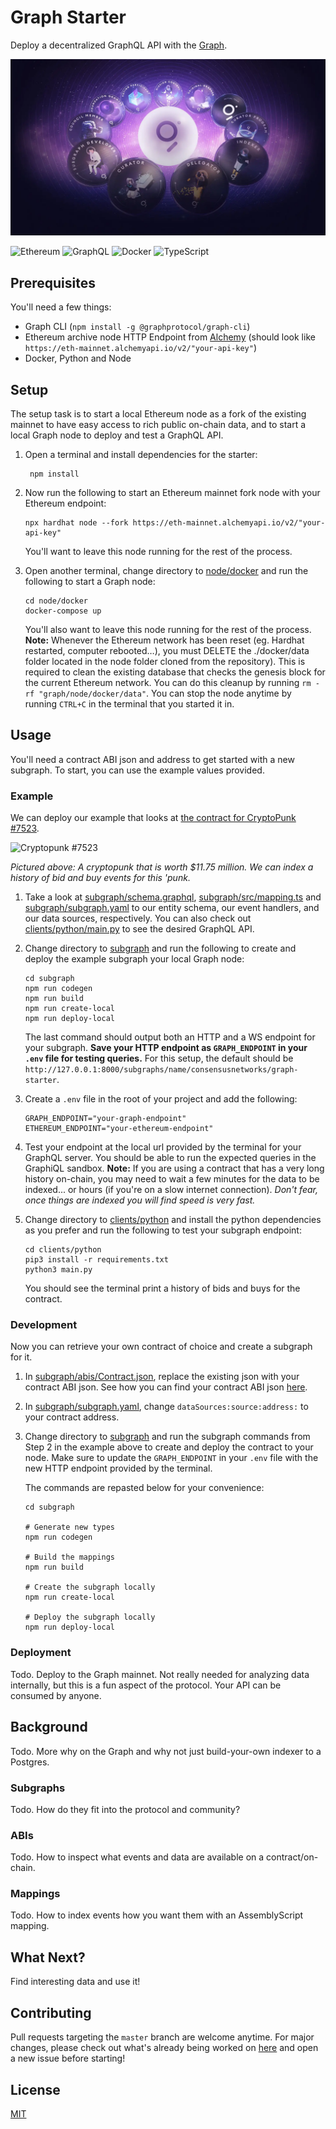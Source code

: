 # Graph Starter

Deploy a decentralized GraphQL API with the [Graph](https://thegraph.com/).

![The Graph image](assets/graph.webp)

![Ethereum](https://img.shields.io/badge/Ethereum-3C3C3D?style=for-the-badge&logo=Ethereum&logoColor=white)
![GraphQL](https://img.shields.io/badge/-GraphQL-E10098?style=for-the-badge&logo=graphql&logoColor=white)
![Docker](https://img.shields.io/badge/docker-%230db7ed.svg?style=for-the-badge&logo=docker&logoColor=white)
![TypeScript](https://img.shields.io/badge/typescript-%23007ACC.svg?style=for-the-badge&logo=typescript&logoColor=white)

## Prerequisites

You'll need a few things:
- Graph CLI (`npm install -g @graphprotocol/graph-cli`)
- Ethereum archive node HTTP Endpoint from [Alchemy](https://www.alchemy.com/) (should look like `https://eth-mainnet.alchemyapi.io/v2/"your-api-key"`)
- Docker, Python and Node

## Setup

The setup task is to start a local Ethereum node as a fork of the existing mainnet to have easy access to rich public on-chain data, and to start a local Graph node to deploy and test a GraphQL API.

1. Open a terminal and install dependencies for the starter:
   ```shell
    npm install
    ```

   
2. Now run the following to start an Ethereum mainnet fork node with your Ethereum endpoint:
    ```shell
    npx hardhat node --fork https://eth-mainnet.alchemyapi.io/v2/"your-api-key"
    ```
    You'll want to leave this node running for the rest of the process.

3. Open another terminal, change directory to [node/docker](node/docker) and run the following to start a Graph node:
    ```shell
    cd node/docker
    docker-compose up
    ```
    You'll also want to leave this node running for the rest of the process. **Note:** Whenever the Ethereum network has been reset (eg. Hardhat restarted, computer rebooted…), you must DELETE the ./docker/data folder located in the node folder cloned from the repository).
    This is required to clean the existing database that checks the genesis block for the current Ethereum network. You can do this cleanup by running `rm -rf "graph/node/docker/data"`. You can stop the node anytime by running `CTRL+C` in the terminal that you started it in.

## Usage

You'll need a contract ABI json and address to get started with a new subgraph. To start, you can use the example values provided.

### Example

We can deploy our example that looks at [the contract for CryptoPunk #7523](https://etherscan.io/address/0xb47e3cd837dDF8e4c57F05d70Ab865de6e193BBB#code). 

![Cryptopunk #7523](assets/cryptopunk.png)

*Pictured above: A cryptopunk that is worth $11.75 million. We can index a history of bid and buy events for this 'punk.*

1. Take a look at [subgraph/schema.graphql](subgraph/schema.graphql), [subgraph/src/mapping.ts](subgraph/src/mapping.ts) and [subgraph/subgraph.yaml](subgraph/subgraph.yaml) to our entity schema, our event handlers, and our data sources, respectively. You can also check out [clients/python/main.py](clients/python/main.py) to see the desired GraphQL API.  

2. Change directory to [subgraph](subgraph) and run the following to create and deploy the example subgraph your local Graph node:
    ```shell
    cd subgraph
    npm run codegen
    npm run build
    npm run create-local
    npm run deploy-local
    ```
    The last command should output both an HTTP and a WS endpoint for your subgraph. **Save your HTTP endpoint as `GRAPH_ENDPOINT`  in your `.env` file for testing queries.** For this setup, the default should be `http://127.0.0.1:8000/subgraphs/name/consensusnetworks/graph-starter`.

3. Create a `.env` file in the root of your project and add the following:
    ```shell
    GRAPH_ENDPOINT="your-graph-endpoint"
    ETHEREUM_ENDPOINT="your-ethereum-endpoint"
    ```

4. Test your endpoint at the local url provided by the terminal for your GraphQL server. You should be able to run the expected queries in the GraphiQL sandbox. 
    **Note:** If you are using a contract that has a very long history on-chain, you may need to wait a few minutes for the data to be indexed... or hours (if you're on a slow internet connection). *Don't fear, once things are indexed you will find speed is very fast.*

5. Change directory to [clients/python](clients/python) and install the python dependencies as you prefer and run the following to test your subgraph endpoint:
    ```shell
    cd clients/python
    pip3 install -r requirements.txt
    python3 main.py
    ```
    You should see the terminal print a history of bids and buys for the contract.


### Development

Now you can retrieve your own contract of choice and create a subgraph for it.

1. In [subgraph/abis/Contract.json](subgraph/abis/Contract.json), replace the existing json with your contract ABI json. See how you can find your contract ABI json [here](https://thegraph.com/docs/en/developer/create-subgraph-hosted/#getting-the-ab-is).

2. In [subgraph/subgraph.yaml](subgraph/subgraph.yaml), change `dataSources:source:address:` to your contract address.

3. Change directory to [subgraph](subgraph) and run the subgraph commands from Step 2 in the example above to create and deploy the contract to your node. Make sure to update the `GRAPH_ENDPOINT` in your `.env` file with the new HTTP endpoint provided by the terminal. 

    The commands are repasted below for your convenience:
    ```shell
    cd subgraph
    
    # Generate new types
    npm run codegen
    
    # Build the mappings
    npm run build
    
    # Create the subgraph locally
    npm run create-local
    
    # Deploy the subgraph locally
    npm run deploy-local
    ```

### Deployment

Todo. Deploy to the Graph mainnet. Not really needed for analyzing data internally, but this is a fun aspect of the protocol. Your API can be consumed by anyone.

## Background

Todo. More why on the Graph and why not just build-your-own indexer to a Postgres.

### Subgraphs

Todo. How do they fit into the protocol and community?

### ABIs

Todo. How to inspect what events and data are available on a contract/on-chain. 

### Mappings

Todo. How to index events how you want them with an AssemblyScript mapping.

## What Next?

Find interesting data and use it!

## Contributing

Pull requests targeting the `master` branch are welcome anytime. For major changes, please check out what's already being worked on [here](https://github.com/consensusnetworks/graph-starter/issues) and open a new issue before starting!

## License

[MIT](https://choosealicense.com/licenses/mit/)

   




